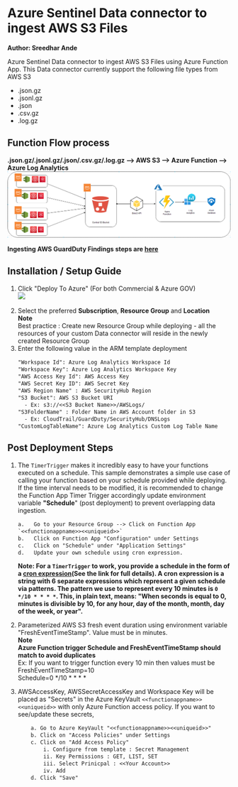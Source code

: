 # Azure Sentinel Data connector to ingest AWS S3 Files
**Author: Sreedhar Ande**  

Azure Sentinel Data connector to ingest AWS S3 Files using Azure Function App. This Data connector currently support the following file types from AWS S3  

 - .json.gz    
 - .jsonl.gz  
 - .json  
 - .csv.gz
 - .log.gz

## **Function Flow process**
**.json.gz/.jsonl.gz/.json/.csv.gz/.log.gz --> AWS S3 --> Azure Function --> Azure Log Analytics**  
![AWS-S3-Ingestion.png](./Images/AWS-S3-Ingestion.png)  

**Ingesting AWS GuardDuty Findings steps are [here](https://www.linkedin.com/pulse/ingesting-aws-guard-duty-findings-azure-sentinel-marko-lauren/?trackingId=JATgHPaTpKHk07Z5%2BHhnFw%3D%3D)**    

## Installation / Setup Guide

1. Click  "Deploy To Azure" (For both Commercial & Azure GOV)  
   <a href="https://portal.azure.com/#create/Microsoft.Template/uri/https%3A%2F%2Fraw.githubusercontent.com%2FAzure%2FAzure-Sentinel%2Fmaster%2FDataConnectors%2FAWS-S3-AzureFunction%2Fazuredeploy_awss3.json" target="_blank">
    <img src="https://aka.ms/deploytoazurebutton"/>
</a>  

2. Select the preferred **Subscription**, **Resource Group** and **Location**  
   **Note**  
   Best practice : Create new Resource Group while deploying - all the resources of your custom Data connector will reside in the newly created Resource 
   Group
3. Enter the following value in the ARM template deployment
	```	
	"Workspace Id": Azure Log Analytics Workspace Id​
	"Workspace Key": Azure Log Analytics Workspace Key
	"AWS Access Key Id": AWS Access Key
	"AWS Secret Key ID": AWS Secret Key
	"AWS Region Name" : AWS SecurityHub Region
	"S3 Bucket": AWS S3 Bucket URI  
	  - Ex: s3://<<S3 Bucket Name>>/AWSLogs/
	"S3FolderName" : Folder Name in AWS Account folder in S3
	  - Ex: CloudTrail/GuardDuty/SecurityHub/DNSLogs  
	"CustomLogTableName": Azure Log Analytics Custom Log Table Name		
	```

## Post Deployment Steps

1. The `TimerTrigger` makes it incredibly easy to have your functions executed on a schedule. This sample demonstrates a simple use case of calling your function based on your schedule provided while deploying. If the time interval needs to be modified, it is recommended to change the Function App Timer Trigger accordingly update environment variable **"Schedule**" (post deployment) to prevent overlapping data ingestion.
   ```
   a.	Go to your Resource Group --> Click on Function App `<<functionappname>><<uniqueid>>`
   b.	Click on Function App "Configuration" under Settings 
   c.	Click on "Schedule" under "Application Settings"
   d.	Update your own schedule using cron expression.
   ```
   **Note: For a `TimerTrigger` to work, you provide a schedule in the form of a [cron expression](https://en.wikipedia.org/wiki/Cron#CRON_expression)(See the link for full details). A cron expression is a string with 6 separate expressions which represent a given schedule via patterns. The pattern we use to represent every 10 minutes is `0 */10 * * * *`. This, in plain text, means: "When seconds is equal to 0, minutes is divisible by 10, for any hour, day of the month, month, day of the week, or year".**
   
 
2. Parameterized AWS S3 fresh event duration using environment variable "FreshEventTimeStamp". Value must be in minutes.  
   **Note**  
   **Azure Function trigger Schedule and FreshEventTimeStamp should match to avoid duplicates**  
   Ex: If you want to trigger function every 10 min then values must be  
   FreshEventTimeStamp=10    
   Schedule=0 */10 * * * *  
      
4. AWSAccessKey, AWSSecretAccessKey and Workspace Key will be placed as "Secrets" in the Azure KeyVault `<<functionappname>><<uniqueid>>` with only Azure Function access policy. If you want to see/update these secrets,

	```
		a. Go to Azure KeyVault "<<functionappname>><<uniqueid>>"
		b. Click on "Access Policies" under Settings
		c. Click on "Add Access Policy"
			i. Configure from template : Secret Management
			ii. Key Permissions : GET, LIST, SET
			iii. Select Prinicpal : <<Your Account>>
			iv. Add
		d. Click "Save"

	```
